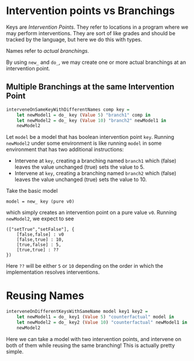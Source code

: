 # Intervention points vs Branchings

Keys are *Intervention Points*. They refer to locations in a program where we may perform interventions. They are sort of like grades and should be tracked by the language, but here we do this with types.

Names refer to *actual branchings*.

By using `new_` and `do_`, we may create one or more actual branchings at an intervention point.

## Multiple Branchings at the same Intervention Point

```haskell
interveneOnSameKeyWithDifferentNames comp key = 
    let newModel1 = do_ key (Value 5) "branch1" comp in
    let newModel2 = do_ key (Value 10) "branch2" newModel1 in
    newModel2

```

Let `model` be a model that has boolean intervention point `key`. Running `newModel2` under some environment is like running `model` in some environment that has two additional instructions:
* Intervene at `key`, creating a branching named `branch1` which (false) leaves the value unchanged (true) sets the value to 5.
* Intervene at `key`, creating a branching named `branch2` which (false) leaves the value unchanged (true) sets the value to 10.

Take the basic model

```
model = new_ key (pure v0)
```

which simply creates an intervention point on a pure value `v0`. Running `newModel2`, we expect to see

```
(["setTrue","setFalse"], {
    [false,false] : v0
    [false,true] : 10,
    [true,false] : 5,
    [true,true] : ??
})
```

Here `??` will be either `5` or `10` depending on the order in which the implementation resolves interventions.

# Reusing Names

```haskell
interveneOnDifferentKeysWithSameName model key1 key2 = 
    let newModel1 = do_ key1 (Value 5) "counterfactual" model in
    let newModel2 = do_ key2 (Value 10) "counterfactual" newModel1 in
    newModel2
```

Here we can take a model with two intervention points, and intervene on both of them while reusing the same branching! This is actually pretty simple.
